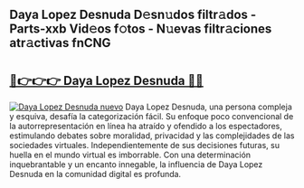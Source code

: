 ## Daya Lopez Desnuda D𝚎sn𝚞dos filtr𝚊dos - Parts-xxb Vid𝚎os f𝚘tos - N𝚞evas filtr𝚊ciones atr𝚊ctivas fnCNG

# <h2><a href="http://mb4bf2.tromn.icu/?c=Daya+Lopez+Desnuda">🔗👉👉👉 Daya Lopez Desnuda 🔗🔗</a></h2>

[![Daya Lopez Desnuda nuevo](https://i.imgur.com/pEAQMta.gif)](http://mb4bf2.tromn.icu/?c=Daya+Lopez+Desnuda)
Daya Lopez Desnuda, una persona compleja y esquiva, desafía la categorización fácil. Su enfoque poco convencional de la autorrepresentación en línea ha atraído y ofendido a los espectadores, estimulando debates sobre moralidad, privacidad y las complejidades de las sociedades virtuales. Independientemente de sus decisiones futuras, su huella en el mundo virtual es imborrable. Con una determinación inquebrantable y un encanto innegable, la influencia de Daya Lopez Desnuda en la comunidad digital es profunda.
